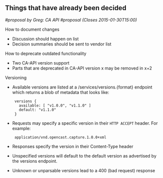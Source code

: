 Things that have already been decided
-------------------------------------

*#proposal by Greg: CA API #proposal (Closes 2015-01-30T15:00)*


How to document changes

 - Discussion should happen on list
 - Decision summaries should be sent to vendor list

How to deprecate outdated functionality

 - Two CA-API version support
 - Parts that are deprecated in CA-API version x may be removed in x+2

Versioning

 - Available versions are listed at a /services/versions.{format} endpoint
	which returns a blob of metadata that looks like:

        versions {
          available: [ "v1.0.0", "v1.1.0" ]
          default: "v1.1.0"
        }

 - Requests may specify a specific version in their `HTTP ACCEPT` header.  For example:

        application/vnd.opencast.capture.1.0.0+xml


 - Responses specify the version in their Content-Type header
 - Unspecified versions will default to the default version as advertised by
	the versions endpoint.
 - Unknown or unparsable versions lead to a 400 (bad request) response
